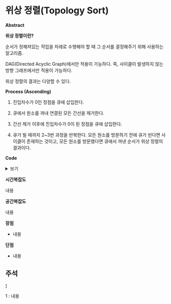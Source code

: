 # **위상 정렬(Topology Sort)**

**Abstract**

**위상 정렬이란?**

순서가 정해져있는 작업을 차례로 수행해야 할 때 그 순서를 결정해주기 위해 사용하는 알고리즘.

DAG(Directed Acyclic Graph)에서만 적용이 가능하다. 즉, 사이클이 발생하지 않는 방향 그래프에서만 적용이 가능하다.

위상 정렬의 결과는 다양할 수 있다.

**Process (Ascending)**

1. 진입차수가 0인 정점을 큐에 삽입한다.

2. 큐에서 원소를 꺼내 연결된 모든 간선을 제거한다.

3. 간선 제거 이후에 진입차수가 0이 된 정점을 큐에 삽입한다.

4. 큐가 빌 때까지 2~3번 과정을 반복한다. 모든 원소를 방문하기 전에 큐가 빈다면 사이클이 존재하는 것이고, 모든 원소를 방문했다면 큐에서 꺼낸 순서가 위상 정렬의 결과이다.

**Code**

<details>
    <summary>보기</summary>

```c++

```

</details>

**시간복잡도**

내용

**공간복잡도**

내용

**장점**

* 내용


**단점**

* 내용

## 주석

<sup>[1](#footnote_1)</sup>

<a name="footnote_1">1</a> : 내용

